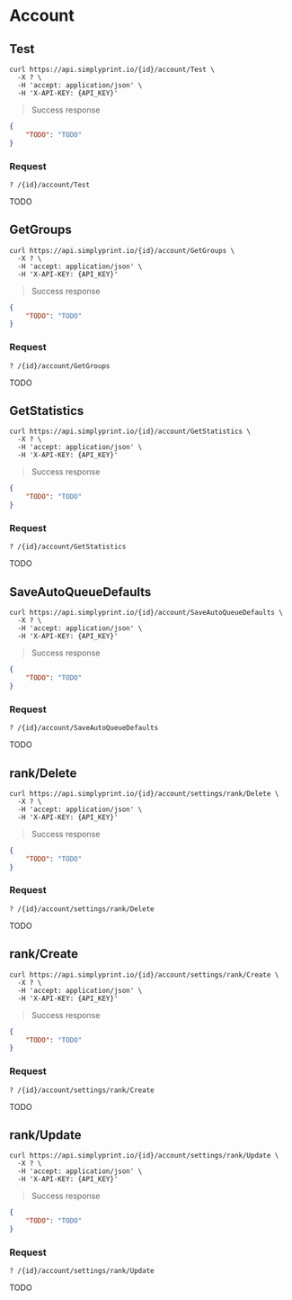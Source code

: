 # Account

## Test

```shell
curl https://api.simplyprint.io/{id}/account/Test \
  -X ? \
  -H 'accept: application/json' \
  -H 'X-API-KEY: {API_KEY}'
```

> Success response

```json
{
    "TODO": "TODO"
}
```

### Request

`? /{id}/account/Test`

TODO

## GetGroups

```shell
curl https://api.simplyprint.io/{id}/account/GetGroups \
  -X ? \
  -H 'accept: application/json' \
  -H 'X-API-KEY: {API_KEY}'
```

> Success response

```json
{
    "TODO": "TODO"
}
```

### Request

`? /{id}/account/GetGroups`

TODO

## GetStatistics

```shell
curl https://api.simplyprint.io/{id}/account/GetStatistics \
  -X ? \
  -H 'accept: application/json' \
  -H 'X-API-KEY: {API_KEY}'
```

> Success response

```json
{
    "TODO": "TODO"
}
```

### Request

`? /{id}/account/GetStatistics`

TODO

## SaveAutoQueueDefaults

```shell
curl https://api.simplyprint.io/{id}/account/SaveAutoQueueDefaults \
  -X ? \
  -H 'accept: application/json' \
  -H 'X-API-KEY: {API_KEY}'
```

> Success response

```json
{
    "TODO": "TODO"
}
```

### Request

`? /{id}/account/SaveAutoQueueDefaults`

TODO

## rank/Delete

```shell
curl https://api.simplyprint.io/{id}/account/settings/rank/Delete \
  -X ? \
  -H 'accept: application/json' \
  -H 'X-API-KEY: {API_KEY}'
```

> Success response

```json
{
    "TODO": "TODO"
}
```

### Request

`? /{id}/account/settings/rank/Delete`

TODO

## rank/Create

```shell
curl https://api.simplyprint.io/{id}/account/settings/rank/Create \
  -X ? \
  -H 'accept: application/json' \
  -H 'X-API-KEY: {API_KEY}'
```

> Success response

```json
{
    "TODO": "TODO"
}
```

### Request

`? /{id}/account/settings/rank/Create`

TODO

## rank/Update

```shell
curl https://api.simplyprint.io/{id}/account/settings/rank/Update \
  -X ? \
  -H 'accept: application/json' \
  -H 'X-API-KEY: {API_KEY}'
```

> Success response

```json
{
    "TODO": "TODO"
}
```

### Request

`? /{id}/account/settings/rank/Update`

TODO
